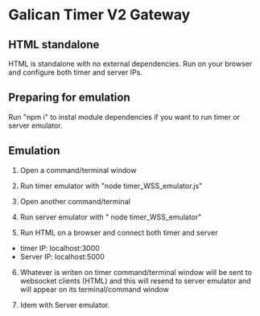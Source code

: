 # Galican Timer V2 Gateway

## HTML standalone
HTML is standalone with no external dependencies. Run on your browser and configure both timer and server IPs.

## Preparing for emulation
Run "npm i" to instal module dependencies if you want to run timer or server emulator. 

## Emulation
1. Open a command/terminal window
2. Run timer emulator with "node timer_WSS_emulator.js"

3. Open another command/terminal
4. Run server emulator with " node timer_WSS_emulator"

5. Run HTML on a browser and connect both timer and server
- timer IP: localhost:3000
- Server IP: localhost:5000

6. Whatever is writen on timer command/terminal window will be sent to websocket clients (HTML) and this will resend to server emulator and will appear on its terminal/command window

7. Idem with Server emulator.

